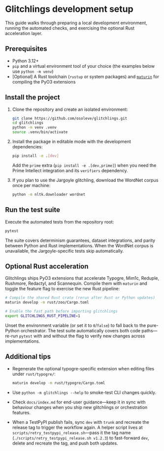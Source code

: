 # Glitchlings development setup

This guide walks through preparing a local development environment, running the automated checks, and exercising the optional Rust acceleration layer.

## Prerequisites

- Python 3.12+
- `pip` and a virtual environment tool of your choice (the examples below use `python -m venv`)
- [Optional] A Rust toolchain (`rustup` or system packages) and [`maturin`](https://www.maturin.rs/) for compiling the PyO3 extensions

## Install the project

1. Clone the repository and create an isolated environment:

   ```bash
   git clone https://github.com/osoleve/glitchlings.git
   cd glitchlings
   python -m venv .venv
   source .venv/bin/activate
   ```

2. Install the package in editable mode with the development dependencies:

   ```bash
   pip install -e .[dev]
   ```

   Add the `prime` extra (`pip install -e .[dev,prime]`) when you need the Prime Intellect integration and its `verifiers` dependency.

3. If you plan to use the Jargoyle glitchling, download the WordNet corpus once per machine:

   ```bash
   python -m nltk.downloader wordnet
   ```

## Run the test suite

Execute the automated tests from the repository root:

```bash
pytest
```

The suite covers determinism guarantees, dataset integrations, and parity between Python and Rust implementations. When the WordNet corpus is unavailable, the Jargoyle-specific tests skip automatically.

## Optional Rust acceleration

Glitchlings ships PyO3 extensions that accelerate Typogre, Mim1c, Reduple, Rushmore, Redactyl, and Scannequin. Compile them with `maturin` and toggle the feature flag to exercise the new Rust pipeline:

```bash
# Compile the shared Rust crate (rerun after Rust or Python updates)
maturin develop -m rust/zoo/Cargo.toml

# Enable the fast path before importing glitchlings
export GLITCHLINGS_RUST_PIPELINE=1
```

Unset the environment variable (or set it to `0`/`false`) to fall back to the pure-Python orchestrator. The test suite automatically covers both code paths—re-run `pytest` with and without the flag to verify new changes across implementations.

## Additional tips

- Regenerate the optional typogre-specific extension when editing files under `rust/typogre/`:

  ```bash
  maturin develop -m rust/typogre/Cargo.toml
  ```

- Use `python -m glitchlings --help` to smoke-test CLI changes quickly.
- Check `docs/index.md` for end-user guidance—keep it in sync with behaviour changes when you ship new glitchlings or orchestration features.
- When a TestPyPI publish fails, sync `dev` with `trunk` and recreate the release tag to trigger the workflow again. A helper script lives at `scripts/retry_testpypi_release.sh`—pass it the tag name (`./scripts/retry_testpypi_release.sh v1.2.3`) to fast-forward `dev`, delete and recreate the tag, and push both updates.
